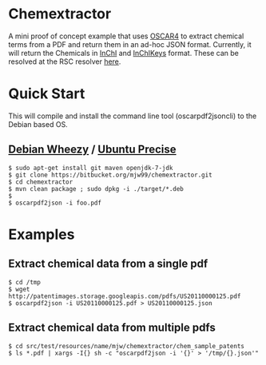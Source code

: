 # Chemextractor

A mini proof of concept example that uses [OSCAR4](https://bitbucket.org/wwmm/oscar4/wiki/Home) to extract chemical terms from a PDF and return them in an ad-hoc JSON format. Currently, it will return the Chemicals in [InChI](http://en.wikipedia.org/wiki/International_Chemical_Identifier) and [InChIKeys](http://en.wikipedia.org/wiki/International_Chemical_Identifier#InChIKey) format. These can be resolved at the RSC resolver [here](http://www.chemspider.com/inchi-resolver/Resolver.aspx).

# Quick Start

This will compile and install the command line tool (oscarpdf2jsoncli) to the Debian based OS.

## [Debian Wheezy](http://www.debian.org/releases/wheezy/) / [Ubuntu Precise](http://releases.ubuntu.com/precise/)

    $ sudo apt-get install git maven openjdk-7-jdk
    $ git clone https://bitbucket.org/mjw99/chemextractor.git
    $ cd chemextractor
    $ mvn clean package ; sudo dpkg -i ./target/*.deb
    $
    $ oscarpdf2json -i foo.pdf

# Examples

## Extract chemical data from a single pdf

    $ cd /tmp
    $ wget http://patentimages.storage.googleapis.com/pdfs/US20110000125.pdf
    $ oscarpdf2json -i US20110000125.pdf > US20110000125.json

## Extract chemical data from multiple pdfs
   
    $ cd src/test/resources/name/mjw/chemextractor/chem_sample_patents
    $ ls *.pdf | xargs -I{} sh -c "oscarpdf2json -i '{}' > '/tmp/{}.json'"
